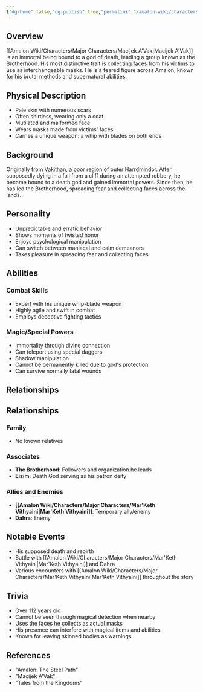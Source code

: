 ```yaml
---
{"dg-home":false,"dg-publish":true,"permalink":"/amalon-wiki/characters/major-characters/macijek-a-vak/","dgPassFrontmatter":true,"noteIcon":""}
---
```


## Overview
[[Amalon Wiki/Characters/Major Characters/Macijek A'Vak\|Macijek A'Vak]] is an immortal being bound to a god of death, leading a group known as the Brotherhood. His most distinctive trait is collecting faces from his victims to use as interchangeable masks. He is a feared figure across Amalon, known for his brutal methods and supernatural abilities.
## Physical Description
- Pale skin with numerous scars
- Often shirtless, wearing only a coat
- Mutilated and malformed face
- Wears masks made from victims' faces
- Carries a unique weapon: a whip with blades on both ends
## Background
Originally from Vakithan, a poor region of outer Harrdmindor. After supposedly dying in a fall from a cliff during an attempted robbery, he became bound to a death god and gained immortal powers. Since then, he has led the Brotherhood, spreading fear and collecting faces across the lands.
## Personality
- Unpredictable and erratic behavior
- Shows moments of twisted honor
- Enjoys psychological manipulation
- Can switch between maniacal and calm demeanors
- Takes pleasure in spreading fear and collecting faces
## Abilities
### Combat Skills
- Expert with his unique whip-blade weapon
- Highly agile and swift in combat
- Employs deceptive fighting tactics
### Magic/Special Powers
- Immortality through divine connection
- Can teleport using special daggers
- Shadow manipulation
- Cannot be permanently killed due to god's protection
- Can survive normally fatal wounds
## Relationships
## Relationships
### Family
- No known relatives

### Associates
- **The Brotherhood**: Followers and organization he leads
- **Eizim**: Death God serving as his patron deity

### Allies and Enemies
- **[[Amalon Wiki/Characters/Major Characters/Mar'Keth Vithyaini\|Mar'Keth Vithyaini]]**: Temporary ally/enemy
- **Dahra**: Enemy
## Notable Events
- His supposed death and rebirth
- Battle with [[Amalon Wiki/Characters/Major Characters/Mar'Keth Vithyaini\|Mar'Keth Vithyaini]] and Dahra
- Various encounters with [[Amalon Wiki/Characters/Major Characters/Mar'Keth Vithyaini\|Mar'Keth Vithyaini]] throughout the story
## Trivia
- Over 112 years old
- Cannot be seen through magical detection when nearby
- Uses the faces he collects as actual masks
- His presence can interfere with magical items and abilities
- Known for leaving skinned bodies as warnings
## References
- "Amalon: The Steel Path"
- "Macijek A'Vak" 
- "Tales from the Kingdoms"